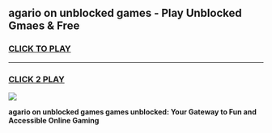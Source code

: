 
## agario on unblocked games - Play Unblocked Gmaes & Free
<h3>
<a href="https://premium.freeplayer.one?title=agario_on_unblocked_games&ref=19F">CLICK TO PLAY</a></h3>
<hr>

<h3>
<a href="https://premium.freeplayer.one?title=agario_on_unblocked_games&ref=19F">CLICK 2 PLAY</a>
  
</h3>

<a href="https://premium.freeplayer.one?title=agario_on_unblocked_games&ref=19F/"><img src="https://clearcache.store/games.png"></a>


**agario on unblocked games games unblocked: Your Gateway to Fun and Accessible Online Gaming**
